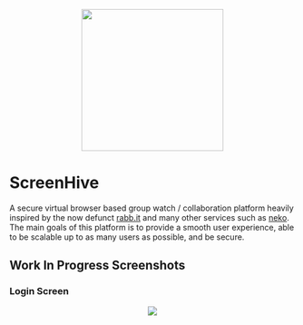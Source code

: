 <p align="center">
  <img src="https://i.imgur.com/b76Rt5E.png" width="250" style="text-align:center;">
</p>

# ScreenHive
A secure virtual browser based group watch / collaboration platform heavily inspired by the now defunct <a href="https://en.wikipedia.org/wiki/Rabb.it">rabb.it</a> and many other services such as <a href="https://github.com/nurdism/neko">neko</a>. The main goals of this platform is to provide a smooth user experience, able to be scalable up to as many users as possible, and be secure. 

## Work In Progress Screenshots


### Login Screen
<p align="center">
  <img src="https://i.imgur.com/cePwWA2.jpeg" style="text-align:center;">
</p>
